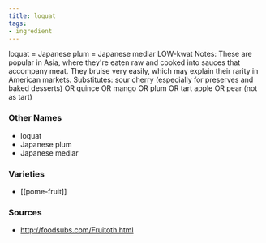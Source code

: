 ```yaml
---
title: loquat
tags:
- ingredient
---
```

loquat = Japanese plum = Japanese medlar LOW-kwat Notes: These are popular in Asia, where they're eaten raw and cooked into sauces that accompany meat. They bruise very easily, which may explain their rarity in American markets. Substitutes: sour cherry (especially for preserves and baked desserts) OR quince OR mango OR plum OR tart apple OR pear (not as tart)

### Other Names

* loquat
* Japanese plum
* Japanese medlar

### Varieties

* [[pome-fruit]]

### Sources
* http://foodsubs.com/Fruitoth.html
